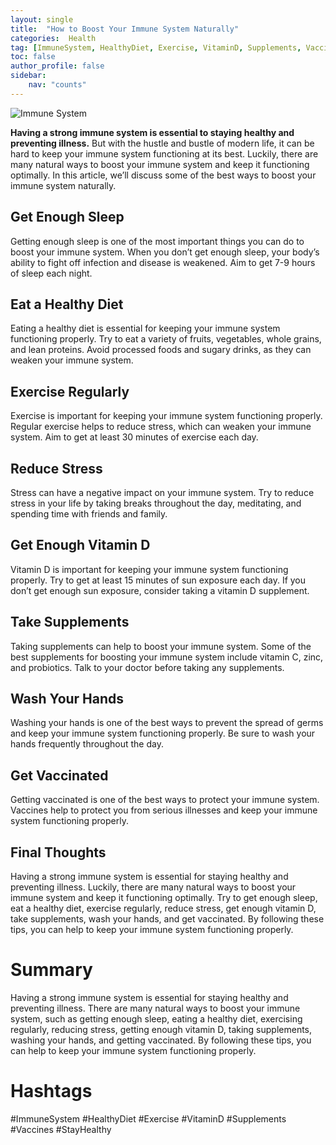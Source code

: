 ```yaml
---
layout: single
title:  "How to Boost Your Immune System Naturally"
categories:  Health
tag: [ImmuneSystem, HealthyDiet, Exercise, VitaminD, Supplements, Vaccines, StayHealthy, ]
toc: false
author_profile: false
sidebar:
    nav: "counts"
---
```

    
![Immune System](https://images.unsplash.com/photo-1517694712202-14dd9538aa97?ixlib=rb-1.2.1&ixid=eyJhcHBfaWQiOjEyMDd9&auto=format&fit=crop&w=1050&q=80)

**Having a strong immune system is essential to staying healthy and preventing illness.** But with the hustle and bustle of modern life, it can be hard to keep your immune system functioning at its best. Luckily, there are many natural ways to boost your immune system and keep it functioning optimally. In this article, we’ll discuss some of the best ways to boost your immune system naturally.

## Get Enough Sleep

Getting enough sleep is one of the most important things you can do to boost your immune system. When you don’t get enough sleep, your body’s ability to fight off infection and disease is weakened. Aim to get 7-9 hours of sleep each night.

## Eat a Healthy Diet

Eating a healthy diet is essential for keeping your immune system functioning properly. Try to eat a variety of fruits, vegetables, whole grains, and lean proteins. Avoid processed foods and sugary drinks, as they can weaken your immune system.

## Exercise Regularly

Exercise is important for keeping your immune system functioning properly. Regular exercise helps to reduce stress, which can weaken your immune system. Aim to get at least 30 minutes of exercise each day.

## Reduce Stress

Stress can have a negative impact on your immune system. Try to reduce stress in your life by taking breaks throughout the day, meditating, and spending time with friends and family.

## Get Enough Vitamin D

Vitamin D is important for keeping your immune system functioning properly. Try to get at least 15 minutes of sun exposure each day. If you don’t get enough sun exposure, consider taking a vitamin D supplement.

## Take Supplements

Taking supplements can help to boost your immune system. Some of the best supplements for boosting your immune system include vitamin C, zinc, and probiotics. Talk to your doctor before taking any supplements.

## Wash Your Hands

Washing your hands is one of the best ways to prevent the spread of germs and keep your immune system functioning properly. Be sure to wash your hands frequently throughout the day.

## Get Vaccinated

Getting vaccinated is one of the best ways to protect your immune system. Vaccines help to protect you from serious illnesses and keep your immune system functioning properly.

## Final Thoughts

Having a strong immune system is essential for staying healthy and preventing illness. Luckily, there are many natural ways to boost your immune system and keep it functioning optimally. Try to get enough sleep, eat a healthy diet, exercise regularly, reduce stress, get enough vitamin D, take supplements, wash your hands, and get vaccinated. By following these tips, you can help to keep your immune system functioning properly.

# Summary

Having a strong immune system is essential for staying healthy and preventing illness. There are many natural ways to boost your immune system, such as getting enough sleep, eating a healthy diet, exercising regularly, reducing stress, getting enough vitamin D, taking supplements, washing your hands, and getting vaccinated. By following these tips, you can help to keep your immune system functioning properly.

# Hashtags

#ImmuneSystem #HealthyDiet #Exercise #VitaminD #Supplements #Vaccines #StayHealthy